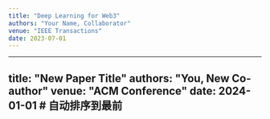 ```yaml
---
title: "Deep Learning for Web3"
authors: "Your Name, Collaborator"
venue: "IEEE Transactions"
date: 2023-07-01
---
```




---
title: "New Paper Title"
authors: "You, New Co-author"
venue: "ACM Conference"
date: 2024-01-01  # 自动排序到最前
---